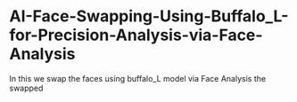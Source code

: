 # AI-Face-Swapping-Using-Buffalo_L-for-Precision-Analysis-via-Face-Analysis
In this we swap the faces using buffalo_L model via Face Analysis 
the swapped 
